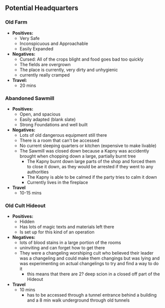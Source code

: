 ## Potential Headquarters
### Old Farm
* **Positives:**
  * Very Safe
  * Inconspicuous and Approachable
  * Easily Expanded
* **Negatives:**
  * Cursed: All of the crops blight and food goes bad too quickly
  * The fields are overgrown
  * The place is currently, very dirty and unhygienic
  * currently really cramped
* **Travel:**
  * 20 mins

### Abandoned Sawmill
* **Positives:**
  * Open, and spacious
  * Easily adapted (blank slate)
  * Strong Foundations and well built
* **Negatives:**
  * Lots of old dangerous equipment still there
  * There is a room that can't be accessed
  * No current sleeping quarters or kitchen (expensive to make livable)
  * The Sawmill was closed down because a Kapny was accidently brought when chopping down a large, partially burnt tree
    * The Kapny burnt down large parts of the shop and forced them to close it down, as they would be arrested if they went to any authorities
    * The Kapny is able to be calmed if the party tries to calm it down
    * Currently lives in the fireplace
* **Travel**
  * 10-15 mins

### Old Cult Hideout
* **Positives:**
  * Hidden
  * Has lots of magic texts and materials left there
  * Is set up for this kind of an operation
* **Negatives:**
  * lots of blood stains in a large portion of the rooms
  * uninviting and can forget how to get there
  * They were a changeling worshiping cult who believed their leader was a changeling and could make them changings but was lying and was experimenting on actual changelings to try and find a way to do it
    * this means that there are 2? deep scion in a closed off part of the Hideout
* **Travel**
  * 10 mins
    * has to be accessed through a tunnel entrance behind a building and a 8 min walk underground through old tunnels
